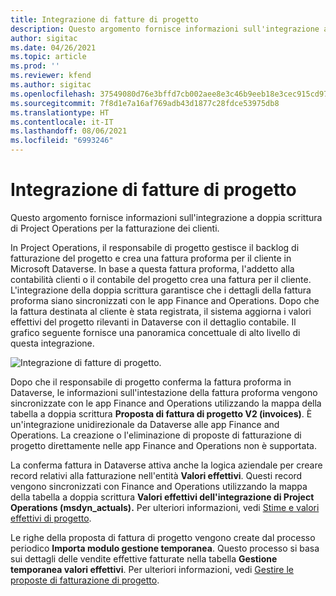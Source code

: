 ```yaml
---
title: Integrazione di fatture di progetto
description: Questo argomento fornisce informazioni sull'integrazione a doppia scrittura di Project Operations per la fatturazione dei clienti.
author: sigitac
ms.date: 04/26/2021
ms.topic: article
ms.prod: ''
ms.reviewer: kfend
ms.author: sigitac
ms.openlocfilehash: 37549080d76e3bffd7cb002aee8e3c46b9eeb18e3cec915cd971881b69747534
ms.sourcegitcommit: 7f8d1e7a16af769adb43d1877c28fdce53975db8
ms.translationtype: HT
ms.contentlocale: it-IT
ms.lasthandoff: 08/06/2021
ms.locfileid: "6993246"
---
```

# <a name="project-invoice-integration"></a>Integrazione di fatture di progetto

Questo argomento fornisce informazioni sull'integrazione a doppia scrittura di Project Operations per la fatturazione dei clienti.

In Project Operations, il responsabile di progetto gestisce il backlog di fatturazione del progetto e crea una fattura proforma per il cliente in Microsoft Dataverse. In base a questa fattura proforma, l'addetto alla contabilità clienti o il contabile del progetto crea una fattura per il cliente. L'integrazione della doppia scrittura garantisce che i dettagli della fattura proforma siano sincronizzati con le app Finance and Operations. Dopo che la fattura destinata al cliente è stata registrata, il sistema aggiorna i valori effettivi del progetto rilevanti in Dataverse con il dettaglio contabile. Il grafico seguente fornisce una panoramica concettuale di alto livello di questa integrazione.

   ![Integrazione di fatture di progetto.](./media/DW5Invoicing.png)

Dopo che il responsabile di progetto conferma la fattura proforma in Dataverse, le informazioni sull'intestazione della fattura proforma vengono sincronizzate con le app Finance and Operations utilizzando la mappa della tabella a doppia scrittura **Proposta di fattura di progetto V2 (invoices)**. È un'integrazione unidirezionale da Dataverse alle app Finance and Operations. La creazione o l'eliminazione di proposte di fatturazione di progetto direttamente nelle app Finance and Operations non è supportata.

La conferma fattura in Dataverse attiva anche la logica aziendale per creare record relativi alla fatturazione nell'entità **Valori effettivi**. Questi record vengono sincronizzati con Finance and Operations utilizzando la mappa della tabella a doppia scrittura **Valori effettivi dell'integrazione di Project Operations (msdyn\_actuals).** Per ulteriori informazioni, vedi [Stime e valori effettivi di progetto](resource-dual-write-estimates-actuals.md). 

Le righe della proposta di fattura di progetto vengono create dal processo periodico **Importa modulo gestione temporanea**. Questo processo si basa sui dettagli delle vendite effettive fatturate nella tabella **Gestione temporanea valori effettivi**. Per ulteriori informazioni, vedi [Gestire le proposte di fatturazione di progetto](../invoicing/format-update-project-invoice-proposals.md#create-project-invoice-proposals). 

